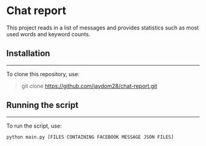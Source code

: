 # Chat report
This project reads in a list of messages and provides statistics such as most used words and keyword counts.

## Installation
---
To clone this repository, use:
> git clone https://github.com/jaydom28/chat-report.git

## Running the script
---
To run the script, use:

`python main.py [FILES CONTAINING FACEBOOK MESSAGE JSON FILES]`
